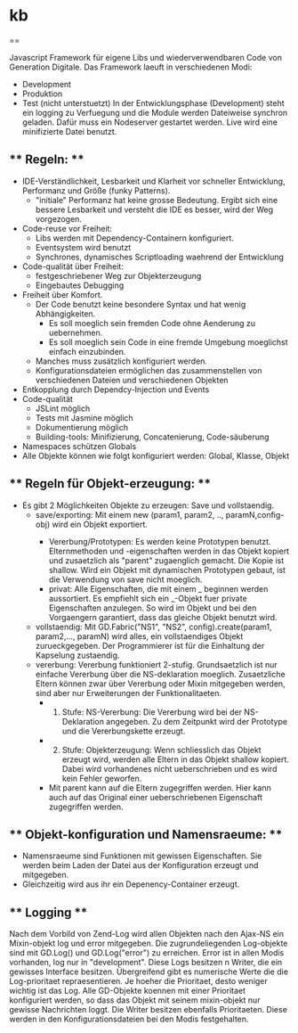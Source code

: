 # kb #
==

Javascript Framework für eigene Libs und wiederverwendbaren Code von Generation Digitale.
Das Framework laeuft in verschiedenen Modi:
* Development
* Produktion
* Test (nicht unterstuetzt)
In der Entwicklungsphase (Development) steht ein logging zu Verfuegung und die Module werden Dateiweise
synchron geladen. Dafür muss ein Nodeserver gestartet werden. Live wird eine minifizierte Datei benutzt.

** Regeln: **
---------------------
* IDE-Verständlichkeit, Lesbarkeit und Klarheit vor schneller Entwicklung, Performanz und Größe (funky Patterns).
    * "initiale" Performanz hat keine grosse Bedeutung. Ergibt sich eine bessere Lesbarkeit und versteht die IDE es besser, wird der Weg vorgezogen.
* Code-reuse vor Freiheit:
    * Libs werden mit Dependency-Containern konfiguriert.
    * Eventsystem wird benutzt
    * Synchrones, dynamisches Scriptloading waehrend der Entwicklung 
* Code-qualität über Freiheit:
    * festgeschriebener Weg zur Objekterzeugung
    * Eingebautes Debugging
* Freiheit über Komfort.
    * Der Code benutzt keine besondere Syntax und hat wenig Abhängigkeiten.
        * Es soll moeglich sein fremden Code ohne Aenderung zu uebernehmen.
        * Es soll moeglich sein Code in eine fremde Umgebung moeglichst einfach einzubinden.  
    * Manches muss zusätzlich konfiguriert werden.
    * Konfigurationsdateien ermöglichen das zusammenstellen von verschiedenen Dateien und verschiedenen Objekten
* Entkopplung durch Dependcy-Injection und Events
* Code-qualität
    * JSLint möglich
    * Tests mit Jasmine möglich
    * Dokumentierung möglich
    * Building-tools: Minifizierung, Concatenierung, Code-säuberung 
* Namespaces schützen Globals
* Alle Objekte können wie folgt konfiguriert werden: Global, Klasse, Objekt


** Regeln für Objekt-erzeugung: **
---------------------
* Es gibt 2 Möglichkeiten Objekte zu erzeugen: Save und vollstaendig.
    * save/exporting:
    Mit einem new <NS>(param1, param2, .., paramN,config-obj) wird ein Objekt exportiert.
        * Vererbung/Prototypen:
        Es werden keine Prototypen benutzt. Elternmethoden und -eigenschaften werden in
        das Objekt kopiert und zusaetzlich als "parent" zugaenglich gemacht. Die Kopie ist shallow.
        Wird ein Objekt mit dynamischen Prototypen gebaut, ist die Verwendung von save nicht moeglich.
        * privat:
        Alle Eigenschaften, die mit einem _ beginnen werden aussortiert.
        Es empfiehlt sich ein _-Objekt fuer private Eigenschaften anzulegen. So wird im Objekt und
        bei den Vorgaengern garantiert, dass das gleiche Objekt benutzt wird.
    * vollstaendig:
    Mit GD.Fabric("NS1", "NS2", config).create(param1, param2,..., paramN) wird alles, ein 
    vollstaendiges Objekt zurueckgegeben. Der Programmierer ist für die Einhaltung der
    Kapselung zustaendig.
    * vererbung:
    Vererbung funktioniert 2-stufig. Grundsaetzlich ist nur einfache Vererbung über die NS-deklaration moeglich.
    Zusaetzliche Eltern können zwar über Vererbung oder Mixin mitgegeben werden, sind aber nur
    Erweiterungen der Funktionalitaeten. 
        * 1. Stufe: NS-Vererbung:
        Die Vererbung wird bei der NS-Deklaration angegeben. Zu dem Zeitpunkt wird der Prototype 
        und die Vererbungskette erzeugt.
        * 2. Stufe: Objekterzeugung:
        Wenn schliesslich das Objekt erzeugt wird, werden alle Eltern in das Objekt shallow kopiert.
        Dabei wird vorhandenes nicht ueberschrieben und es wird kein Fehler geworfen.  
        * Mit parent
        kann auf die Eltern zugegriffen werden. Hier kann auch auf das Original einer ueberschriebenen Eigenschaft
        zugegriffen werden.

    
** Objekt-konfiguration und Namensraeume: **
---------------------
* Namensraeume sind Funktionen mit gewissen Eigenschaften. Sie werden beim Laden 
der Datei aus der Konfiguration erzeugt und mitgegeben.
* Gleichzeitig wird aus ihr ein Depenency-Container erzeugt.


** Logging **
---------------------
Nach dem Vorbild von Zend-Log wird allen Objekten nach den Ajax-NS ein Mixin-objekt
log und error mitgegeben. Die zugrundeliegenden Log-objekte sind mit GD.Log() und 
GD.Log("error") zu erreichen. Error ist in allen Modis vorhanden, log nur in "development".
Diese Logs besitzen n Writer, die ein gewisses Interface besitzen.
Übergreifend gibt es numerische Werte die die Log-prioritaet repraesentieren.
Je hoeher die Prioritaet, desto weniger wichtig ist das Log.
Alle GD-Objekte koennen mit einer Prioritaet konfiguriert werden,
so dass das Objekt mit seinem mixin-objekt nur gewisse Nachrichten loggt.
Die Writer besitzen ebenfalls Prioritaeten.
Diese werden in den Konfigurationsdateien bei den Modis festgehalten.
